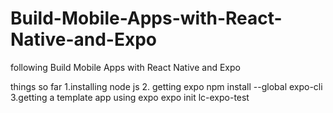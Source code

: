 # Build-Mobile-Apps-with-React-Native-and-Expo
following Build Mobile Apps with React Native and Expo 

things so far
1.installing node js
2. getting expo 
npm install --global expo-cli
3.getting a template app using expo
expo init lc-expo-test
